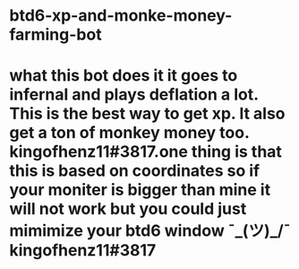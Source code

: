 # btd6-xp-and-monke-money-farming-bot
# what this bot does it it goes to infernal and plays deflation a lot. This is the best way to get xp. It also get a ton of monkey money too. kingofhenz11#3817.one thing is that this is based on coordinates so if your moniter is bigger than mine it will not work but you could just mimimize your btd6 window ¯\_(ツ)_/¯ kingofhenz11#3817
